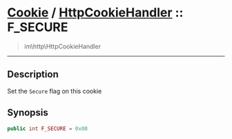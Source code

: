 # [Cookie](cookie.md) / [HttpCookieHandler](cookie-HttpCookieHandler.md) :: F_SECURE
 > im\http\HttpCookieHandler
____

## Description
Set the `Secure` flag on this cookie

## Synopsis
```php
public int F_SECURE = 0x08
```
